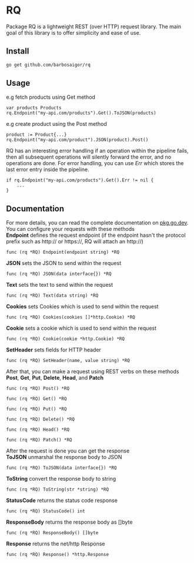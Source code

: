 # RQ

Package RQ is a lightweight REST (over HTTP) request library. 
The main goal of this library is to offer simplicity and ease of use.

## Install
```bash
go get github.com/barbosaigor/rq
```

## Usage
e.g fetch products using Get method  
```golang
var products Products
rq.Endpoint("my-api.com/products").Get().ToJSON(products)
```  
e.g create product using the Post method  
```golang
product := Product{...}
rq.Endpoint("my-api.com/product").JSON(product).Post()
```  

RQ has an interesting error handling if an operation within the pipeline fails,
then all subsequent operations will silently forward the error, and no operations are done.
For error handling, you can use _Err_ which stores the last error entry inside the pipeline.
```golang
if rq.Endpoint("my-api.com/products").Get().Err != nil {
    ...
}
```  

## Documentation
For more details, you can read the complete documentation on [pkg.go.dev](https://pkg.go.dev/github.com/barbosaigor/rq).  
You can configure your requests with these methods  
**Endpoint** defines the request endpoint (if the endpoint hasn't the protocol prefix such as http:// or https://, RQ will attach an http://)  
```golang
func (rq *RQ) Endpoint(endpoint string) *RQ
```  
**JSON** sets the JSON to send within the request  
```golang
func (rq *RQ) JSON(data interface{}) *RQ
```  
**Text** sets the text to send within the request  
```golang
func (rq *RQ) Text(data string) *RQ
```  
**Cookies** sets Cookies which is used to send within the request  
```golang
func (rq *RQ) Cookies(cookies []*http.Cookie) *RQ
```  
**Cookie** sets a cookie which is used to send within the request  
```golang
func (rq *RQ) Cookie(cookie *http.Cookie) *RQ
```  
**SetHeader** sets fields for HTTP header  
```golang
func (rq *RQ) SetHeader(name, value string) *RQ
```  

After that, you can make a request using REST verbs on these methods **Post**, **Get**, **Put**, **Delete**, **Head**, and **Patch**  
```golang
func (rq *RQ) Post() *RQ  
```
```golang
func (rq *RQ) Get() *RQ  
```
```golang
func (rq *RQ) Put() *RQ  
```
```golang
func (rq *RQ) Delete() *RQ  
```
```golang
func (rq *RQ) Head() *RQ  
```
```golang
func (rq *RQ) Patch() *RQ  
```  

After the request is done you can get the response  
**ToJSON** unmarshal the response body to JSON  
```golang
func (rq *RQ) ToJSON(data interface{}) *RQ
```  
**ToString** convert the response body to string  
```golang
func (rq *RQ) ToString(str *string) *RQ
```  
**StatusCode** returns the status code response  
```golang
func (rq *RQ) StatusCode() int
```  
**ResponseBody** returns the response body as []byte  
```golang
func (rq *RQ) ResponseBody() []byte
```  
**Response** returns the net/http Response  
```golang
func (rq *RQ) Response() *http.Response
```  
